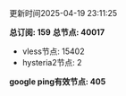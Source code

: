 更新时间2025-04-19 23:11:25

**总订阅: 159**
**总节点: 40017**
- vless节点: 15402
- hysteria2节点: 2

**google ping有效节点: 405**
